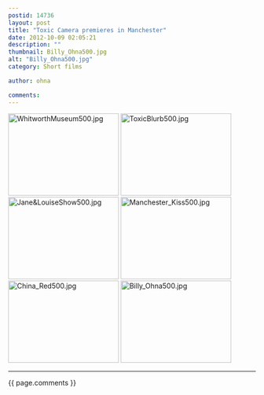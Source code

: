 ```yaml
---
postid: 14736
layout: post
title: "Toxic Camera premieres in Manchester"
date: 2012-10-09 02:05:21
description: ""
thumbnail: Billy_Ohna500.jpg
alt: "Billy_Ohna500.jpg"
category: Short films

author: ohna

comments:
---
```


<p><a href="{{ site.baseurl }}/assets_c/2012/10/WhitworthMuseum500-430.html" onclick="window.open('{{ site.baseurl }}/assets_c/2012/10/WhitworthMuseum500-430.html','popup','width=500,height=373,scrollbars=no,resizable=no,toolbar=no,directories=no,location=no,menubar=no,status=no,left=0,top=0'); return false"><img src="{{ site.baseurl }}/assets_c/2012/10/WhitworthMuseum500-thumb-225x167-430.jpg" width="225" height="167" alt="WhitworthMuseum500.jpg" class="mt-image-none" style="" /></a> <a href="{{ site.baseurl }}/assets_c/2012/10/ToxicBlurb500-433.html" onclick="window.open('{{ site.baseurl }}/assets_c/2012/10/ToxicBlurb500-433.html','popup','width=500,height=373,scrollbars=no,resizable=no,toolbar=no,directories=no,location=no,menubar=no,status=no,left=0,top=0'); return false"><img src="{{ site.baseurl }}/assets_c/2012/10/ToxicBlurb500-thumb-225x167-433.jpg" width="225" height="167" alt="ToxicBlurb500.jpg" class="mt-image-none" style="" /></a> <a href="{{ site.baseurl }}/assets_c/2012/10/Jane&amp;LouiseShow500-436.html" onclick="window.open('{{ site.baseurl }}/assets_c/2012/10/Jane&amp;LouiseShow500-436.html','popup','width=500,height=373,scrollbars=no,resizable=no,toolbar=no,directories=no,location=no,menubar=no,status=no,left=0,top=0'); return false"><img src="{{ site.baseurl }}/assets_c/2012/10/Jane&amp;LouiseShow500-thumb-225x167-436.jpg" width="225" height="167" alt="Jane&amp;LouiseShow500.jpg" class="mt-image-none" style="" /></a> <a href="{{ site.baseurl }}/assets_c/2012/10/Manchester_Kiss500-439.html" onclick="window.open('{{ site.baseurl }}/assets_c/2012/10/Manchester_Kiss500-439.html','popup','width=500,height=373,scrollbars=no,resizable=no,toolbar=no,directories=no,location=no,menubar=no,status=no,left=0,top=0'); return false"><img src="{{ site.baseurl }}/assets_c/2012/10/Manchester_Kiss500-thumb-225x167-439.jpg" width="225" height="167" alt="Manchester_Kiss500.jpg" class="mt-image-none" style="" /></a> <a href="{{ site.baseurl }}/assets_c/2012/10/China_Red500-442.html" onclick="window.open('{{ site.baseurl }}/assets_c/2012/10/China_Red500-442.html','popup','width=500,height=373,scrollbars=no,resizable=no,toolbar=no,directories=no,location=no,menubar=no,status=no,left=0,top=0'); return false"><img src="{{ site.baseurl }}/assets_c/2012/10/China_Red500-thumb-225x167-442.jpg" width="225" height="167" alt="China_Red500.jpg" class="mt-image-none" style="" /></a> <a href="{{ site.baseurl }}/assets_c/2012/10/Billy_Ohna500-445.html" onclick="window.open('{{ site.baseurl }}/assets_c/2012/10/Billy_Ohna500-445.html','popup','width=500,height=373,scrollbars=no,resizable=no,toolbar=no,directories=no,location=no,menubar=no,status=no,left=0,top=0'); return false"><img src="{{ site.baseurl }}/assets_c/2012/10/Billy_Ohna500-thumb-225x167-445.jpg" width="225" height="167" alt="Billy_Ohna500.jpg" class="mt-image-none" style="" /></a></p>

<hr>

{{ page.comments }}


